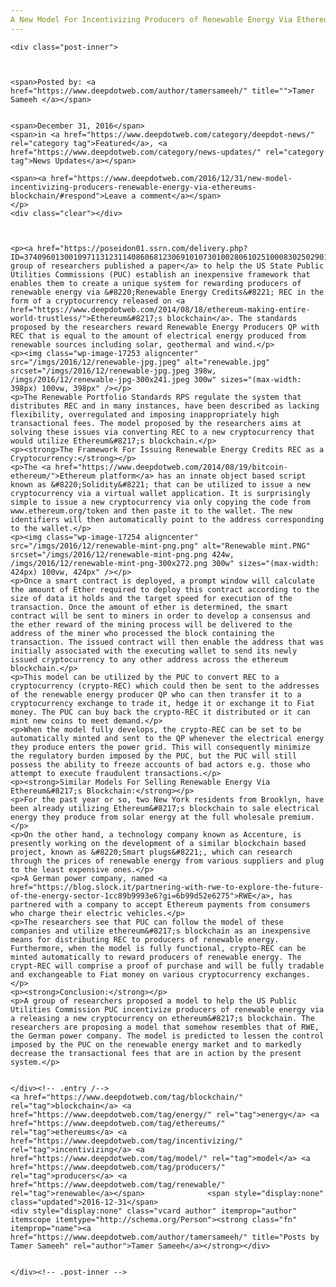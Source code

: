 ```yaml
---
A New Model For Incentivizing Producers of Renewable Energy Via Ethereum&#8217;s Blockchain
---
```

<article class="post-listing post-17243 post type-post status-publish format-standard has-post-thumbnail hentry  tag-blockchain tag-energy tag-ethereums tag-incentivizing tag-model tag-producers tag-renewable">
    
    <div class="post-inner">
    
    
        
    <span>Posted by: <a href="https://www.deepdotweb.com/author/tamersameeh/" title="">Tamer Sameeh </a></span>
    
    
    <span>December 31, 2016</span>
    <span>in <a href="https://www.deepdotweb.com/category/deepdot-news/" rel="category tag">Featured</a>, <a href="https://www.deepdotweb.com/category/news-updates/" rel="category tag">News Updates</a></span>
    
    <span><a href="https://www.deepdotweb.com/2016/12/31/new-model-incentivizing-producers-renewable-energy-via-ethereums-blockchain/#respond">Leave a comment</a></span>
    </p>
    <div class="clear"></div>
    
    
    
    <p><a href="https://poseidon01.ssrn.com/delivery.php?ID=37409601300109711312311408606812306910107301002806102510008302502901209208502801200003203003300811111100702411601309312000211404405703700604708500702109507900809109403105107312310708909309308111607600206811912511">A group of researchers published a paper</a> to help the US State Public Utilities Commissions (PUC) establish an inexpensive framework that enables them to create a unique system for rewarding producers of renewable energy via &#8220;Renewable Energy Credits&#8221; REC in the form of a cryptocurrency released on <a href="https://www.deepdotweb.com/2014/08/18/ethereum-making-entire-world-trustless/">Ethereum&#8217;s blockchain</a>. The standards proposed by the researchers reward Renewable Energy Producers QP with REC that is equal to the amount of electrical energy produced from renewable sources including solar, geothermal and wind.</p>
    <p><img class="wp-image-17253 aligncenter" src="/imgs/2016/12/renewable-jpg.jpeg" alt="renewable.jpg" srcset="/imgs/2016/12/renewable-jpg.jpeg 398w, /imgs/2016/12/renewable-jpg-300x241.jpeg 300w" sizes="(max-width: 398px) 100vw, 398px" /></p>
    <p>The Renewable Portfolio Standards RPS regulate the system that distributes REC and in many instances, have been described as lacking flexibility, overregulated and imposing inappropriately high transactional fees. The model proposed by the researchers aims at solving these issues via converting REC to a new cryptocurrency that would utilize Ethereum&#8217;s blockchain.</p>
    <p><strong>The Framework For Issuing Renewable Energy Credits REC as a Cryptocurrency:</strong></p>
    <p>The <a href="https://www.deepdotweb.com/2014/08/19/bitcoin-ethereum/">Ethereum platform</a> has an innate object based script known as &#8220;Solidity&#8221; that can be utilized to issue a new cryptocurrency via a virtual wallet application. It is surprisingly simple to issue a new cryptocurrency via only copying the code from www.ethereum.org/token and then paste it to the wallet. The new identifiers will then automatically point to the address corresponding to the wallet.</p>
    <p><img class="wp-image-17254 aligncenter" src="/imgs/2016/12/renewable-mint-png.png" alt="Renewable mint.PNG" srcset="/imgs/2016/12/renewable-mint-png.png 424w, /imgs/2016/12/renewable-mint-png-300x272.png 300w" sizes="(max-width: 424px) 100vw, 424px" /></p>
    <p>Once a smart contract is deployed, a prompt window will calculate the amount of Ether required to deploy this contract according to the size of data it holds and the target speed for execution of the transaction. Once the amount of ether is determined, the smart contract will be sent to miners in order to develop a consensus and the ether reward of the mining process will be delivered to the address of the miner who processed the block containing the transaction. The issued contract will then enable the address that was initially associated with the executing wallet to send its newly issued cryptocurrency to any other address across the ethereum blockchain.</p>
    <p>This model can be utilized by the PUC to convert REC to a cryptocurrency (crypto-REC) which could then be sent to the addresses of the renewable energy producer QP who can then transfer it to a cryptocurrency exchange to trade it, hedge it or exchange it to Fiat money. The PUC can buy back the crypto-REC it distributed or it can mint new coins to meet demand.</p>
    <p>When the model fully develops, the crypto-REC can be set to be automatically minted and sent to the QP whenever the electrical energy they produce enters the power grid. This will consequently minimize the regulatory burden imposed by the PUC, but the PUC will still possess the ability to freeze accounts of bad actors e.g. those who attempt to execute fraudulent transactions.</p>
    <p><strong>Similar Models For Selling Renewable Energy Via Ethereum&#8217;s Blockchain:</strong></p>
    <p>For the past year or so, two New York residents from Brooklyn, have been already utilizing Ethereum&#8217;s blockchain to sale electrical energy they produce from solar energy at the full wholesale premium.</p>
    <p>On the other hand, a technology company known as Accenture, is presently working on the development of a similar blockchain based project, known as &#8220;Smart plugs&#8221;, which can research through the prices of renewable energy from various suppliers and plug to the least expensive ones.</p>
    <p>A German power company, named <a href="https://blog.slock.it/partnering-with-rwe-to-explore-the-future-of-the-energy-sector-1cc89b9993e6?gi=6b99d52e6275">RWE</a>, has partnered with a company to accept Ethereum payments from consumers who charge their electric vehicles.</p>
    <p>The researchers see that PUC can follow the model of these companies and utilize ethereum&#8217;s blockchain as an inexpensive means for distributing REC to producers of renewable energy. Furthermore, when the model is fully functional, crypto-REC can be minted automatically to reward producers of renewable energy. The crypt-REC will comprise a proof of purchase and will be fully tradable and exchangeable to Fiat money on various cryptocurrency exchanges.</p>
    <p><strong>Conclusion:</strong></p>
    <p>A group of researchers proposed a model to help the US Public Utilities Commission PUC incentivize producers of renewable energy via a releasing a new cryptocurrency on ethereum&#8217;s blockchain. The researchers are proposing a model that somehow resembles that of RWE, the German power company. The model is predicted to lessen the control imposed by the PUC on the renewable energy market and to markedly decrease the transactional fees that are in action by the present system.</p>
    
    
    </div><!-- .entry /-->
    <a href="https://www.deepdotweb.com/tag/blockchain/" rel="tag">blockchain</a> <a href="https://www.deepdotweb.com/tag/energy/" rel="tag">energy</a> <a href="https://www.deepdotweb.com/tag/ethereums/" rel="tag">ethereums</a> <a href="https://www.deepdotweb.com/tag/incentivizing/" rel="tag">incentivizing</a> <a href="https://www.deepdotweb.com/tag/model/" rel="tag">model</a> <a href="https://www.deepdotweb.com/tag/producers/" rel="tag">producers</a> <a href="https://www.deepdotweb.com/tag/renewable/" rel="tag">renewable</a></span>				<span style="display:none" class="updated">2016-12-31</span>
    <div style="display:none" class="vcard author" itemprop="author" itemscope itemtype="http://schema.org/Person"><strong class="fn" itemprop="name"><a href="https://www.deepdotweb.com/author/tamersameeh/" title="Posts by Tamer Sameeh" rel="author">Tamer Sameeh</a></strong></div>
    
    
    </div><!-- .post-inner -->
</article><!-- .post-listing -->

